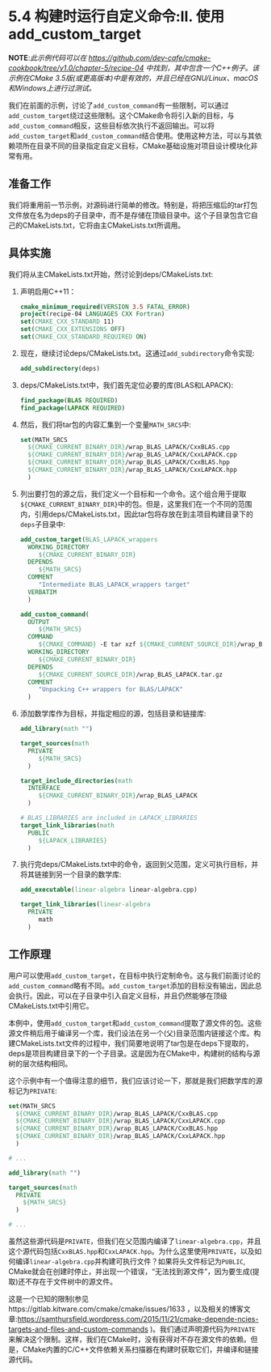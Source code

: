 # 5.4 构建时运行自定义命令:Ⅱ. 使用add_custom_target

**NOTE**:*此示例代码可以在 https://github.com/dev-cafe/cmake-cookbook/tree/v1.0/chapter-5/recipe-04 中找到，其中包含一个C++例子。该示例在CMake 3.5版(或更高版本)中是有效的，并且已经在GNU/Linux、macOS和Windows上进行过测试。*

我们在前面的示例，讨论了`add_custom_command`有一些限制，可以通过`add_custom_target`绕过这些限制。这个CMake命令将引入新的目标，与`add_custom_command`相反，这些目标依次执行不返回输出。可以将`add_custom_target`和`add_custom_command`结合使用。使用这种方法，可以与其依赖项所在目录不同的目录指定自定义目标，CMake基础设施对项目设计模块化非常有用。

## 准备工作

我们将重用前一节示例，对源码进行简单的修改。特别是，将把压缩后的tar打包文件放在名为deps的子目录中，而不是存储在顶级目录中。这个子目录包含它自己的CMakeLists.txt，它将由主CMakeLists.txt所调用。

## 具体实施

我们将从主CMakeLists.txt开始，然讨论到deps/CMakeLists.txt:

1. 声明启用C++11：

   ```cmake
   cmake_minimum_required(VERSION 3.5 FATAL_ERROR)
   project(recipe-04 LANGUAGES CXX Fortran)
   set(CMAKE_CXX_STANDARD 11)
   set(CMAKE_CXX_EXTENSIONS OFF)
   set(CMAKE_CXX_STANDARD_REQUIRED ON)
   ```

2. 现在，继续讨论deps/CMakeLists.txt。这通过`add_subdirectory`命令实现:

   ```cmake
   add_subdirectory(deps)
   ```

3. deps/CMakeLists.txt中，我们首先定位必要的库(BLAS和LAPACK):

   ```cmake
   find_package(BLAS REQUIRED)
   find_package(LAPACK REQUIRED)
   ```

4. 然后，我们将tar包的内容汇集到一个变量`MATH_SRCS`中:

   ```cmake
   set(MATH_SRCS
     ${CMAKE_CURRENT_BINARY_DIR}/wrap_BLAS_LAPACK/CxxBLAS.cpp
     ${CMAKE_CURRENT_BINARY_DIR}/wrap_BLAS_LAPACK/CxxLAPACK.cpp
     ${CMAKE_CURRENT_BINARY_DIR}/wrap_BLAS_LAPACK/CxxBLAS.hpp
     ${CMAKE_CURRENT_BINARY_DIR}/wrap_BLAS_LAPACK/CxxLAPACK.hpp
     )
   ```

5. 列出要打包的源之后，我们定义一个目标和一个命令。这个组合用于提取`${CMAKE_CURRENT_BINARY_DIR}`中的包。但是，这里我们在一个不同的范围内，引用deps/CMakeLists.txt，因此tar包将存放在到主项目构建目录下的`deps`子目录中:

   ```cmake
   add_custom_target(BLAS_LAPACK_wrappers
     WORKING_DIRECTORY
     	${CMAKE_CURRENT_BINARY_DIR}
     DEPENDS
     	${MATH_SRCS}
     COMMENT
     	"Intermediate BLAS_LAPACK_wrappers target"
     VERBATIM
     )
   
   add_custom_command(
     OUTPUT
     	${MATH_SRCS}
     COMMAND
     	${CMAKE_COMMAND} -E tar xzf ${CMAKE_CURRENT_SOURCE_DIR}/wrap_BLAS_LAPACK.tar.gz
     WORKING_DIRECTORY
     	${CMAKE_CURRENT_BINARY_DIR}
     DEPENDS
     	${CMAKE_CURRENT_SOURCE_DIR}/wrap_BLAS_LAPACK.tar.gz
     COMMENT
     	"Unpacking C++ wrappers for BLAS/LAPACK"
     )
   ```

6. 添加数学库作为目标，并指定相应的源，包括目录和链接库:

   ```cmake
   add_library(math "")
   
   target_sources(math
     PRIVATE
     	${MATH_SRCS}
     )
   
   target_include_directories(math
     INTERFACE
     	${CMAKE_CURRENT_BINARY_DIR}/wrap_BLAS_LAPACK
     )
   
   # BLAS_LIBRARIES are included in LAPACK_LIBRARIES
   target_link_libraries(math
     PUBLIC
     	${LAPACK_LIBRARIES}
     )
   ```

7. 执行完deps/CMakeLists.txt中的命令，返回到父范围，定义可执行目标，并将其链接到另一个目录的数学库:

   ```cmake
   add_executable(linear-algebra linear-algebra.cpp)
   
   target_link_libraries(linear-algebra
     PRIVATE
     	math
     )
   ```

## 工作原理

用户可以使用`add_custom_target`，在目标中执行定制命令。这与我们前面讨论的`add_custom_command`略有不同。`add_custom_target`添加的目标没有输出，因此总会执行。因此，可以在子目录中引入自定义目标，并且仍然能够在顶级CMakeLists.txt中引用它。

本例中，使用`add_custom_target`和`add_custom_command`提取了源文件的包。这些源文件稍后用于编译另一个库，我们设法在另一个(父)目录范围内链接这个库。构建CMakeLists.txt文件的过程中，我们简要地说明了tar包是在deps下提取的，deps是项目构建目录下的一个子目录。这是因为在CMake中，构建树的结构与源树的层次结构相同。

这个示例中有一个值得注意的细节，我们应该讨论一下，那就是我们把数学库的源标记为`PRIVATE`:

```cmake
set(MATH_SRCS
  ${CMAKE_CURRENT_BINARY_DIR}/wrap_BLAS_LAPACK/CxxBLAS.cpp
  ${CMAKE_CURRENT_BINARY_DIR}/wrap_BLAS_LAPACK/CxxLAPACK.cpp
  ${CMAKE_CURRENT_BINARY_DIR}/wrap_BLAS_LAPACK/CxxBLAS.hpp
  ${CMAKE_CURRENT_BINARY_DIR}/wrap_BLAS_LAPACK/CxxLAPACK.hpp
  )

# ...

add_library(math "")

target_sources(math
  PRIVATE
  	${MATH_SRCS}
  )

# ...
```

虽然这些源代码是`PRIVATE`，但我们在父范围内编译了`linear-algebra.cpp`，并且这个源代码包括`CxxBLAS.hpp`和`CxxLAPACK.hpp`。为什么这里使用`PRIVATE`，以及如何编译`linear-algebra.cpp`并构建可执行文件？如果将头文件标记为`PUBLIC`, CMake就会在创建时停止，并出现一个错误，“无法找到源文件”，因为要生成(提取)还不存在于文件树中的源文件。

这是一个已知的限制(参见https://gitlab.kitware.com/cmake/cmake/issues/1633 ，以及相关的博客文章:https://samthursfield.wordpress.com/2015/11/21/cmake-depende-ncies-targets-and-files-and-custom-commands )。我们通过声明源代码为`PRIVATE`来解决这个限制。这样，我们在CMake时，没有获得对不存在源文件的依赖。但是，CMake内置的C/C++文件依赖关系扫描器在构建时获取它们，并编译和链接源代码。